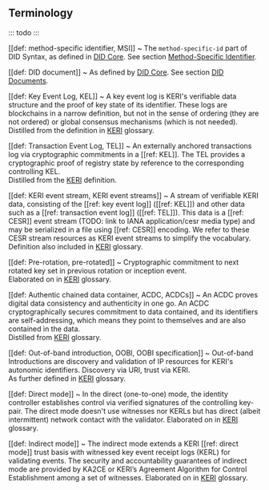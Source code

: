 ## Terminology

::: todo
:::

[[def: method-specific identifier, MSI]]
~ The `method-specific-id` part of DID Syntax, as defined in [DID Core](https://www.w3.org/TR/did-core/#did-syntax). See section [Method-Specific Identifier](#method-specific-identifier).

[[def: DID document]]
~ As defined by [DID Core](https://www.w3.org/TR/did-core/#dfn-did-documents). See section [DID Documents](#did-documents).

[[def: Key Event Log, KEL]]
~ A key event log is KERI's verifiable data structure and the proof of key state of its identifier. These logs are blockchains in a narrow definition, but not in the sense of ordering (they are not ordered) or global consensus mechanisms (which is not needed).  
Distilled from the definition in [KERI](https://github.com/WebOfTrust/WOT-terms/wiki/key-event-log) glossary.

[[def: Transaction Event Log, TEL]]
~ An externally anchored transactions log via cryptographic commitments in a [[ref: KEL]]. The TEL provides a cryptographic proof of registry state by reference to the corresponding controlling KEL.  
Distilled from the [KERI](https://github.com/WebOfTrust/WOT-terms/wiki/transaction-event-log) definition.

[[def: KERI event stream, KERI event streams]]
~ A stream of verifiable KERI data, consisting of the [[ref: key event log]] ([[ref: KEL]]) and other data such as a [[ref: transaction event log]] ([[ref: TEL]]). This data is a [[ref: CESR]] event stream (TODO: link to IANA application/cesr media type) and may be serialized in a file using [[ref: CESR]] encoding. We refer to these CESR stream resources as KERI event streams to simplify the vocabulary.  
Definition also included in [KERI](https://github.com/WebOfTrust/WOT-terms/wiki/keri-event-stream) glossary.

[[def: Pre-rotation, pre-rotated]]
~ Cryptographic commitment to next rotated key set in previous rotation or inception event.  
Elaborated on in [KERI](https://github.com/WebOfTrust/WOT-terms/wiki/pre-rotation) glossary.

[[def: Authentic chained data container, ACDC, ACDCs]]
~ An ACDC proves digital data consistency and authenticity in one go. An ACDC cryptographically secures commitment to data contained, and its identifiers are self-addressing, which means they point to themselves and are also contained ìn the data.  
Distilled from [KERI](https://github.com/WebOfTrust/WOT-terms/wiki/authentic-chained-data-container) glossary.

[[def: Out-of-band introduction, OOBI, OOBI specification]]
~ Out-of-band Introductions are discovery and validation of IP resources for KERI's autonomic identifiers. Discovery via URI, trust via KERI.  
As further defined in [KERI](https://github.com/WebOfTrust/WOT-terms/wiki/out-of-band-introduction) glossary.

[[def: Direct mode]]
~ In the direct (one-to-one) mode, the identity controller establishes control via verified signatures of the controlling key-pair. The direct mode doesn't use witnesses nor KERLs but has direct (albeit intermittent) network contact with the validator.
Elaborated on in [KERI](https://github.com/WebOfTrust/WOT-terms/wiki/direct-mode) glossary.

[[def: Indirect mode]]
~ The indirect mode extends a KERI [[ref: direct mode]] trust basis with witnessed key event receipt logs (KERL) for validating events. The security and accountability guarantees of indirect mode are provided by KA2CE or KERI’s Agreement Algorithm for Control Establishment among a set of witnesses.
Elaborated on in [KERI](https://github.com/WebOfTrust/WOT-terms/wiki/indirect-mode) glossary.

